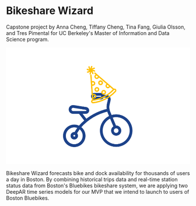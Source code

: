 # Bikeshare Wizard

Capstone project by Anna Cheng, Tiffany Cheng, Tina Fang, Giulia Olsson, and Tres Pimental for UC Berkeley's Master of Information and Data Science program.

![](images/logo.PNG)

Bikeshare Wizard forecasts bike and dock availability for thousands of users a day in Boston. By combining historical trips data and real-time station status data from Boston's Bluebikes bikeshare system, we are applying two DeepAR time series models for our MVP that we intend to launch to users of Boston Bluebikes.

